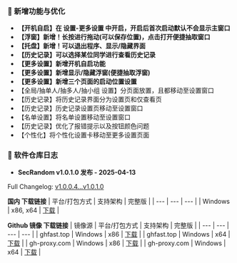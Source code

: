 ### 🚀 新增功能与优化
  - **【开机自启】在 设置-更多设置 中开启，开启后首次启动默认不会显示主窗口**
  - **【浮窗】新增！长按进行拖动(可以保存位置)，点击打开便捷抽取窗口**
  - **【托盘】新增！可以退出程序、显示/隐藏界面**
  - **【历史记录】可以选择某位同学进行查看历史记录**
  - **【更多设置】新增开机自启功能**
  - **【更多设置】新增显示/隐藏浮窗(便捷抽取浮窗)**
  - **【更多设置】新增三个页面的启动位置设置**
  - 【全局/抽单人/抽多人/抽小组 设置】分页面放置，且都移动至设置窗口
  - 【历史记录】将历史记录界面分为设置页和仅查看页
  - 【历史记录】历史记录设置页移动至设置窗口
  - 【名单设置】将名单设置移动至设置窗口
  - 【历史记录】优化了报错提示以及按钮颜色问题
  - 【个性化】将个性化设置卡移动至更多设置页面

### 🎉 软件仓库日志
 - **SecRandom v1.0.1.0 发布 - 2025-04-13**

Full Changelog: [v1.0.0.4...v1.0.1.0](https://github.com/SecRandom/SecRandom/compare/v1.0.0.4...v1.0.1.0)

**国内 下载链接**
| 平台/打包方式 | 支持架构 | 完整版 |
| --- | --- | --- |
| Windows | x86, x64 | [下载](https://www.123684.com/s/9529jv-U4Fxh) |

**Github 镜像 下载链接**
| 镜像源 | 平台/打包方式 | 支持架构 | 完整版 |
| --- | --- | --- | --- |
| ghfast.top | Windows | x86 | [下载](https://ghfast.top/https://github.com/SecRandom/SecRandom/releases/download/v1.0.1.0/SecRandom-Windows-x86.zip) |
| ghfast.top | Windows | x64 | [下载](https://ghfast.top/https://github.com/SecRandom/SecRandom/releases/download/v1.0.1.0/SecRandom-Windows-x64.zip) |
| gh-proxy.com | Windows | x86 | [下载](https://gh-proxy.com/https://github.com/SecRandom/SecRandom/releases/download/v1.0.1.0/SecRandom-Windows-x86.zip) |
| gh-proxy.com | Windows | x64 | [下载](https://gh-proxy.com/https://github.com/SecRandom/SecRandom/releases/download/v1.0.1.0/SecRandom-Windows-x64.zip) |